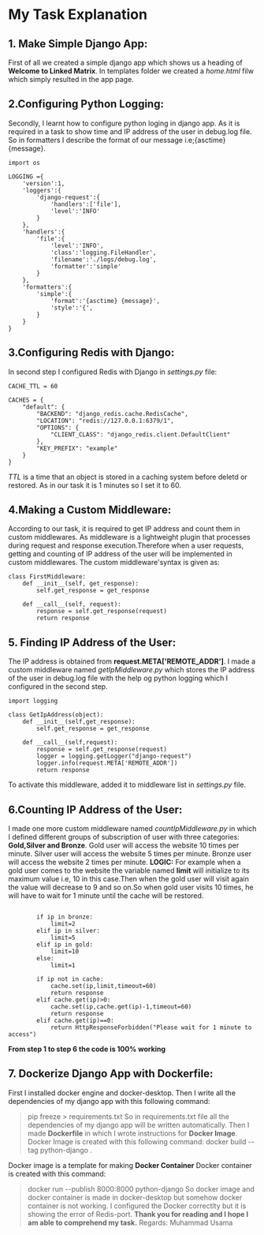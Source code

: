 # My Task Explanation
## 1. Make Simple Django App:
First of all we created a simple django app which shows us a heading of **Welcome to Linked Matrix**. In templates folder we created a *home.html* filw which simply resulted in the app page.

## 2.Configuring Python Logging:
Secondly, I learnt how to configure python loging in django app. As it is required in a task to show time and IP address of the user in debug.log file. So in formatters I describe the format of our message i.e;{asctime} {message}.
```
import os

LOGGING ={
    'version':1,
    'loggers':{
        'django-request':{
            'handlers':['file'],
            'level':'INFO'
        }
    },
    'handlers':{
        'file':{
            'level':'INFO',
            'class':'logging.FileHandler',
            'filename':'./logs/debug.log',
            'formatter':'simple'
        }
    },
    'formatters':{
        'simple':{
            'format':'{asctime} {message}',
            'style':'{',
        }
    }
}
```
## 3.Configuring Redis with Django:
In second step I configured Redis with Django in *settings.py* file:
```
CACHE_TTL = 60

CACHES = {
    "default": {
        "BACKEND": "django_redis.cache.RedisCache",
        "LOCATION": "redis://127.0.0.1:6379/1",
        "OPTIONS": {
            "CLIENT_CLASS": "django_redis.client.DefaultClient"
        },
        "KEY_PREFIX": "example"
    }
}
```
*TTL* is a time that an object is stored in a caching system before deletd or restored. As in our task it is 1 minutes so I set it to 60.
## 4.Making a Custom Middleware:
According to our task, it is required to get IP address and count them in custom middlewares. As middleware is a lightweight plugin that processes during request and response execution.Therefore when a user requests, getting and counting of IP address of the user will be implemented in custom middlewares.
The custom middleware'syntax is given as:
```
class FirstMiddleware:  
    def __init__(self, get_response):  
        self.get_response = get_response  
      
    def __call__(self, request):  
        response = self.get_response(request)  
        return response
```
## 5. Finding IP Address of the User:
The IP address is obtained from **request.META['REMOTE_ADDR']**.
I made a custom middleware named *getIpMiddleware.py* which stores the IP address of the user in debug.log file with the help og python logging which I configured in the second step.
```
import logging

class GetIpAddress(object):
    def __init__(self,get_response):
        self.get_response = get_response
             
    def __call__(self,request):
        response = self.get_response(request)
        logger = logging.getLogger("django-request")
        logger.info(request.META['REMOTE_ADDR'])
        return response
```
To activate this middleware, added it to middleware list in *settings.py* file.
## 6.Counting IP Address of the User:
I made one more custom middleware named *countIpMiddleware.py* in which I defined different groups of subscription of user with three categories:
**Gold,Silver and Bronze**.
Gold user will access the website 10 times per minute.
Silver user will access the website 5 times per minute.
Bronze user will access the website 2 times per minute.
**LOGIC:** For example when a gold user comes to the website the variable named **limit** will initialize to its maximum value i.e, 10 in this case.Then when the gold user will visit again the value will decrease to 9 and so on.So when gold user visits  10 times, he will have to wait for 1 minute until the cache will be restored.
```ip = request.META['REMOTE_ADDR']
        
        if ip in bronze:
            limit=2
        elif ip in silver:
            limit=5
        elif ip in gold:
            limit=10
        else:
            limit=1
            
        if ip not in cache:
            cache.set(ip,limit,timeout=60)
            return response
        elif cache.get(ip)>0:
            cache.set(ip,cache.get(ip)-1,timeout=60)
            return response
        elif cache.get(ip)==0:
            return HttpResponseForbidden("Please wait for 1 minute to access")
```
**From step 1 to step 6 the code is 100% working**
## 7. Dockerize Django App with Dockerfile:
First I installed docker engine and docker-desktop.
Then I write all the dependencies of my django app with this following command:
> pip freeze > requirements.txt
So in requirements.txt file all the dependencies of my django app will be written automatically.
Then I made **Dockerfile** in which I wrote instructions for **Docker Image**.
Docker Image is created with this following command:
> docker build --tag python-django .
> 
Docker image is a template for making **Docker Container**
Docker container is created with this command:
> docker run --publish 8000:8000 python-django
So docker image and docker container is made in docker-desktop but somehow docker container is not working. I configured the Docker correctlty but it is showing the error of Redis-port. 
**Thank you for reading and I hope I am able to comprehend my task.**
Regards:
Muhammad Usama
